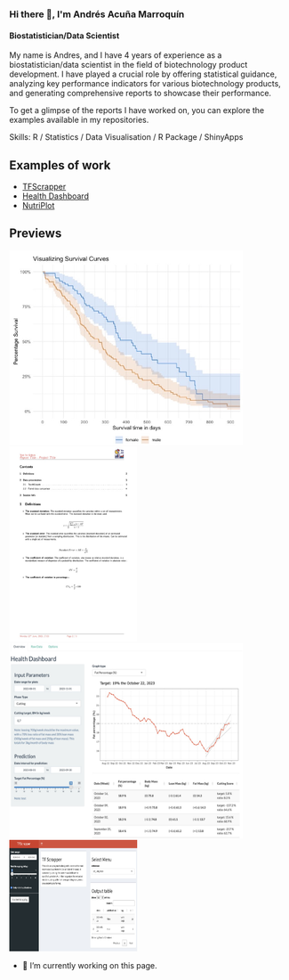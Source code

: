 ### Hi there 👋, I'm Andrés Acuña Marroquín
#### Biostatistician/Data Scientist

My name is Andres, and I have 4 years of experience as a biostatistician/data scientist in the field of biotechnology product development. I have played a crucial role by offering statistical guidance, analyzing key performance indicators for various biotechnology products, and generating comprehensive reports to showcase their performance. 

To get a glimpse of the reports I have worked on, you can explore the examples available in my repositories.

Skills: R / Statistics / Data Visualisation / R Package / ShinyApps

## Examples of work 

- [TFScrapper](https://andres-am.shinyapps.io/TFScrappeR/)
- [Health Dashboard](https://andres-am.shinyapps.io/health-dashboard/)
- [NutriPlot]()



## Previews  
<img src="survival.jpg" width="420" height="350"> <img src="report.jpg" width="230" height="350"><img src="preview.jpg" width="420" height="350"><img src="TFScrapper.png" width="230" height="200">

- 🔭 I’m currently working on this page. 


